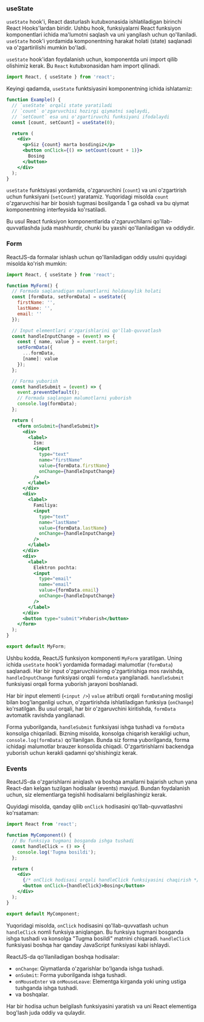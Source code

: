### useState

`useState` hook'i, React dasturlash kutubxonasida ishlatiladigan birinchi React Hooks'lardan biridir. Ushbu hook, funksiyalarni React funksiyon komponentlari ichida ma'lumotni saqlash va uni yangilash uchun qo'llaniladi. `useState` hook'i yordamida komponentning harakat holati (state) saqlanadi va o'zgartirilishi mumkin bo'ladi.

`useState` hook'idan foydalanish uchun, komponentda uni import qilib olishimiz kerak. Bu `React` kutubxonasidan ham import qilinadi.

```jsx
import React, { useState } from 'react';
```

Keyingi qadamda, `useState` funktsiyasini komponentning ichida ishlatamiz:

```jsx
function Example() {
  // `useState` orqali state yaratiladi
  // `count` o'zgaruvchisi hozirgi qiymatni saqlaydi,
  // `setCount` esa uni o'zgartiruvchi funksiyani ifodalaydi
  const [count, setCount] = useState(0);

  return (
    <div>
      <p>Siz {count} marta bosdingiz</p>
      <button onClick={() => setCount(count + 1)}>
        Bosing
      </button>
    </div>
  );
}
```

`useState` funktsiyasi yordamida, o'zgaruvchini (`count`) va uni o'zgartirish uchun funksiyani (`setCount`) yaratamiz. Yuqoridagi misolda `count` o'zgaruvchisi har bir bosish tugmasi bosilganda 1 ga oshadi va bu qiymat komponentning interfeysida ko'rsatiladi. 

Bu usul React funksiyon komponentlarida o'zgaruvchilarni qo'llab-quvvatlashda juda mashhurdir, chunki bu yaxshi qo'llaniladigan va oddiydir.


### Form

ReactJS-da formalar ishlash uchun qo'llaniladigan oddiy usulni quyidagi misolda ko'rish mumkin:

```jsx
import React, { useState } from 'react';

function MyForm() {
  // Formada saqlanadigan malumotlarni holdanaylik holati
  const [formData, setFormData] = useState({
    firstName: '',
    lastName: '',
    email: ''
  });

  // Input elementlari o'zgarishlarini qo'llab-quvvatlash
  const handleInputChange = (event) => {
    const { name, value } = event.target;
    setFormData({
      ...formData,
      [name]: value
    });
  };

  // Forma yuborish
  const handleSubmit = (event) => {
    event.preventDefault();
    // Formada saqlangan malumotlarni yuborish
    console.log(formData);
  };

  return (
    <form onSubmit={handleSubmit}>
      <div>
        <label>
          Ism:
          <input
            type="text"
            name="firstName"
            value={formData.firstName}
            onChange={handleInputChange}
          />
        </label>
      </div>
      <div>
        <label>
          Familiya:
          <input
            type="text"
            name="lastName"
            value={formData.lastName}
            onChange={handleInputChange}
          />
        </label>
      </div>
      <div>
        <label>
          Elektron pochta:
          <input
            type="email"
            name="email"
            value={formData.email}
            onChange={handleInputChange}
          />
        </label>
      </div>
      <button type="submit">Yuborish</button>
    </form>
  );
}

export default MyForm;
```

Ushbu kodda, ReactJS funksiyon komponenti `MyForm` yaratilgan. Uning ichida `useState` hook'i yordamida formadagi malumotlar (`formData`) saqlanadi. Har bir input o'zgaruvchisining o'zgartirishiga mos ravishda, `handleInputChange` funksiyasi orqali `formData` yangilanadi. `handleSubmit` funksiyasi orqali forma yuborish jarayoni boshlanadi.

Har bir input elementi (`<input />`) `value` atributi orqali `formData`ning mosligi bilan bog'langanligi uchun, o'zgartirishda ishlatiladigan funksiya (`onChange`) ko'rsatilgan. Bu usul orqali, har bir o'zgaruvchini kiritishda, `formData` avtomatik ravishda yangilanadi.

Forma yuborilganda, `handleSubmit` funksiyasi ishga tushadi va `formData` konsolga chiqariladi. Bizning misolda, konsolga chiqarish kerakligi uchun, `console.log(formData)` qo'llanilgan. Bunda siz forma yuborilganda, forma ichidagi malumotlar brauzer konsolida chiqadi. O'zgartirishlarni backendga yuborish uchun kerakli qadamni qo'shishingiz kerak.



### Events

ReactJS-da o'zgarishlarni aniqlash va boshqa amallarni bajarish uchun yana React-dan kelgan tuzilgan hodisalar (events) mavjud. Bundan foydalanish uchun, siz elementlarga tegishli hodisalarni belgilashingiz kerak.

Quyidagi misolda, qanday qilib `onClick` hodisasini qo'llab-quvvatlashni ko'rsataman:

```jsx
import React from 'react';

function MyComponent() {
  // Bu funksiya tugmani bosganda ishga tushadi
  const handleClick = () => {
    console.log('Tugma bosildi');
  };

  return (
    <div>
      {/* onClick hodisasi orqali handleClick funksiyasini chaqirish */}
      <button onClick={handleClick}>Bosing</button>
    </div>
  );
}

export default MyComponent;
```

Yuqoridagi misolda, `onClick` hodisasini qo'llab-quvvatlash uchun `handleClick` nomli funksiya aniqlangan. Bu funksiya tugmani bosganda ishga tushadi va konsolga "Tugma bosildi" matnini chiqaradi. `handleClick` funksiyasi boshqa har qanday JavaScript funksiyasi kabi ishlaydi.

ReactJS-da qo'llaniladigan boshqa hodisalar:

- `onChange`: Qiymatlarda o'zgarishlar bo'lganda ishga tushadi.
- `onSubmit`: Forma yuborilganda ishga tushadi.
- `onMouseEnter` va `onMouseLeave`: Elementga kirganda yoki uning ustiga tushganda ishga tushadi.
- va boshqalar.

Har bir hodisa uchun belgilash funksiyasini yaratish va uni React elementiga bog'lash juda oddiy va qulaydir.